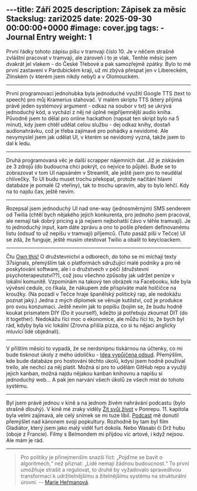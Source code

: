 ---title: Září 2025
description: Zápisek za měsíc 
Stackslug: zari2025
date: 2025-09-30 00:00:00+0000
#image: cover.jpg
tags:
    - Journal Entry
weight: 1
---

První řádky tohoto zápisu píšu v tramvaji číslo 10. Je v něčem strašně zvláštní pracovat v tramvaji, ale zároveň i to je vlak. Tenhle měsíc jsem dvakrát jel vlakem - do České Třebové a pak samozřejmě zpátky. Bylo to mé první zastavení v Pardubickém kraji, už mi zbývá přespat jen v Libereckém, Zlínském (v kterém jsem nikdy nebyl) a v Olomouckém. 

---------------

První programovací jednohubka byla jednoduché využití Google TTS (text to speech) pro můj Kramerius stahovač. V malém skriptu TTS (který přijímá právě jeden systémový argument - odkaz na soubor v txt) se ukrývá jednoduchý kód, a vychází z něj né úplně nejpříjemnější audio kniha. Původně jsem to dělal pro online hackathon (napsat ten skript bylo na 5 minut), kdy jsem chtěl udělat celou službu - dej odkaz knihy, dostaň audionahrávku, což je třeba zajímavé pro pohádky a nevidomé. Ale nevymyslel jsem jak udělat UI, v kterém se nevidomý vyzná, takže jsem to dal k ledu.

---------------

Druhá programovaná věc je další scrapper nájemních dat. Již je získávám ze 3 zdrojů (do budoucna chci pokrýt, co nejvíce to půjde). Bude se to zobrazovat v tom UI napsáném v Streamlit, ale ještě jsem pro to neudělal chlívečky. To UI budu muset trochu překopat, protože načítání hlavní databáze je pomalé (2 vteřiny), tak to trochu upravím, aby to bylo lehčí. Kdy na to najdu čas, ještě nevím. 

---------------

Rozepsal jsem jednoduchý UI nad one-way (jednosměrným) SMS senderem od Twilia (chtěl bych nějakého jejich konkurenta, pro jednoho jsem pracoval, ale nemají tak dobrý pricing a já nejsem nejbohatší čávo v téhle tramvaji). Je to jednoduchý input, kam dáte zprávu a ono to pošle předem definovanému listu (odsuď to už nepíšu v tramvaji) příjemců. (Tuto pasáž píši v Tečce) UI se zdá, že funguje, ještě musím otestovat Twilio a obalit to keycloackem.

---------------

Čtu [Own this!](https://www.versobooks.com/products/2839-own-this?srsltid=AfmBOoqOWTLX4zhec-Z3BaPJcygDUaoZFFyP0nGgVrNEzmJyV08-37zT) O družstevnictví a odborech, do toho se mi míchají texty 37signals, přemýšlím tak o platformách sdružující malé podniky a pro ně poskytování software, ale i o družstvech v péči (družstevní psychoterapeutství??), což jsou všechno způsoby jak udržet peníze v lokální komunitě. Vzpomínám na takový ten obrázek na Facebooku, kde byla vývěsní cedule, co říkala, že nákupem zde přispíváte malé holčičce na kroužky. (Na pozadí v Tečce hraje španělský politický rap, ale nedokážu poznat jaký.) Jedna z mých diplomek se věnuje kutilství, což je produkce pro svou konzumaci. Ještě nevím jak to popíšu (bojím se, že budu hodně koukat prismatem DIY (Do it yourself), kdežto já potřebuju zkoumat DIT (do it together). Nedokážu říci moc o ekonomice, ale můžu říci to, že bych byl rád, kdyby byla víc lokální (Zrovna přišla pizza, co si tu nějací anglicky mluvící lidé objednali). 

---------------

V příštím měsíci to vypadá, že se nerdsnipnu tiskárnou na účtenky, co mi bude tisknout úkoly z mého údolíčku - [Idea vypůjčena odsud](https://www.laurieherault.com/articles/a-thermal-receipt-printer-cured-my-procrastination). Přemýšlím, kde bude databáze pro hostování těchto úkolů, kdysi jsem hodně používal trello, ale nechci za něj platit. Možná si pro to udělám GitHub repo a využiji jejich kanban, možná najdu nějakou kanban knihovnu a napíšu si jednoduchý web... A pak jen narvání všech úkolů ze všech míst do tohoto systému. 

---------------

Byl jsem právě jednou v kině a na jednom živém nahrávání podcastu (bylo strašně dlouhý). V kině mé zraky viděly [Žít svůj život](https://www.csfd.cz/film/35196-zit-svuj-zivot/prehled/) v Ponrepu. 11. kapitola byla velmi zajímavá, ale celý snímek se mi tuze líbil. [Podcast](https://www.respekt.cz/podcast/kdyz-frankenstein-potka-babicku-a-superman-ferdu-mravence-co-patri-na-popkuluturni-kanon) mě donutil přemýšlet nad kánonem svoji popkultury. Rozhodně by tam byl film Gladiátor, který jsem jako malý viděl furt dokola. Nebo Wasabi či Drž hubu (oboje z Francie). Filmy s Belmondem mi přijdou víc artové, i když nejsou. Ale mám je rád. 

---------------

> Pro politiky je přinejmenším snazší říct: „Pojďme se bavit o algoritmech,“ než přiznat: „Lidé nemají žádnou budoucnost.“ To první umožňuje strašit a regulovat, to druhé by vyžadovalo spravedlivou transformaci k udržitelnějšímu a žitelnějšímu systému na strukturální úrovni.
-- [Marie Heřmanová](https://denikreferendum.cz/clanek/237955-za-agresi-muze-beznadej-nesocialni-site-rika-antropolozka-hermanova).
